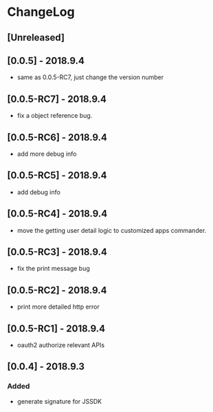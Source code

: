 # ChangeLog

## [Unreleased]

## [0.0.5] - 2018.9.4

- same as 0.0.5-RC7, just change the version number

## [0.0.5-RC7] - 2018.9.4

- fix a object reference bug.

## [0.0.5-RC6] - 2018.9.4

- add more debug info

## [0.0.5-RC5] - 2018.9.4

- add debug info

## [0.0.5-RC4] - 2018.9.4

- move the getting user detail logic to customized apps commander.

## [0.0.5-RC3] - 2018.9.4

- fix the print message bug

## [0.0.5-RC2] - 2018.9.4

- print more detailed http error

## [0.0.5-RC1] - 2018.9.4

- oauth2 authorize relevant APIs

## [0.0.4] - 2018.9.3

### Added

- generate signature for JSSDK
